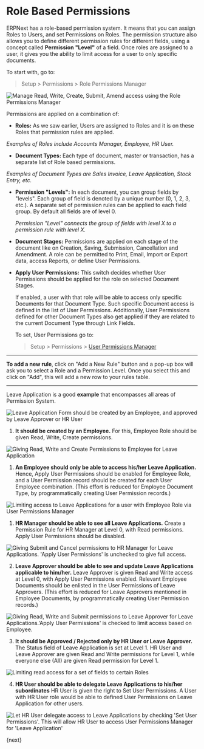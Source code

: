 # Role Based Permissions

ERPNext has a role-based permission system. It means that you can assign Roles to Users, and set Permissions on Roles. The permission structure also allows you to define different permission rules for different fields, using a concept called **Permission "Level"** of a field. Once roles are assigned to a user, it gives you the ability to limit access for a user to only specific documents.

To start with, go to:
> Setup > Permissions > Role Permissions Manager

<img alt="Manage Read, Write, Create, Submit, Amend access using the Role Permissions Manager" class="screenshot" src="assets/img/users-and-permissions/setting-up-permissions-leave-application.png">

Permissions are applied on a combination of:

  * **Roles:** As we saw earlier, Users are assigned to Roles and it is on these Roles that permission rules are applied.

  *Examples of Roles include Accounts Manager, Employee, HR User.*

  * **Document Types:** Each type of document, master or transaction, has a separate list of Role based permissions.

  *Examples of Document Types are Sales Invoice, Leave Application, Stock Entry, etc.*

  * **Permission "Levels":** In each document, you can group fields by "levels". Each group of field is denoted by a unique number (0, 1, 2, 3, etc.). A separate set of permission rules can be applied to each field group. By default all fields are of level 0.

    *Permission "Level" connects the group of fields with level X to a permission rule with level X.*

  * **Document Stages:** Permissions are applied on each stage of the document like on Creation, Saving, Submission, Cancellation and Amendment. A role can be permitted to Print, Email, Import or Export data, access Reports, or define User Permissions.

  * **Apply User Permissions:** This switch decides whether User Permissions should be applied for the role on selected Document Stages.

	If enabled, a user with that role will be able to access only specific Documents for that Document Type. Such specific Document access is defined in the list of User Permissions. Additionally, User Permissions defined for other Document Types also get applied if they are related to the current Document Type through Link Fields.

	To set, User Permissions go to:
    > Setup > Permissions > [User Permissions Manager](/contents/setting-up/users-and-permissions/user-permissions)

---

**To add a new rule**, click on "Add a New Rule" button and a pop-up box will ask you to select a Role and a Permission Level. Once you select this and click on "Add", this will add a new row to your rules table.

---

Leave Application is a good **example** that encompasses all areas of Permission System.

<img class="screenshot" alt="Leave Application Form should be created by an Employee, and approved by Leave Approver or HR User" src="assets/img/users-and-permissions/setting-up-permissions-leave-application-form.png">

   1. **It should be created by an Employee.**
     For this, Employee Role should be given Read, Write, Create permissions.

<img class="screenshot" alt="Giving Read, Write and Create Permissions to Employee for Leave Application"  src="assets/img/users-and-permissions/setting-up-permissions-employee-role.png">

   1. **An Employee should only be able to access his/her Leave Application.**
     Hence, Apply User Permissions should be enabled for Employee Role, and a User Permission record should be created for each User Employee combination. (This effort is reduced for Employee Document Type, by programmatically creating User Permission records.)

<img class="screenshot" alt="Limiting access to Leave Applications for a user with Employee Role via User Permissions Manager" src="assets/old_images/erpnext/setting-up-permissions-employee-user-permissions.png">

   1. **HR Manager should be able to see all Leave Applications.**
     Create a Permission Rule for HR Manager at Level 0, with Read permissions. Apply User Permissions should be disabled.

<img class="screenshot" alt="Giving Submit and Cancel permissions to HR Manager for Leave Applications. 'Apply User Permissions' is unchecked to give full access." src="assets/img/users-and-permissions/setting-up-permissions-hr-manager-role.png">

   2. **Leave Approver should be able to see and update Leave Applications applicable to him/her.**
     Leave Approver is given Read and Write access at Level 0, with Apply User Permissions enabled. Relevant Employee Documents should be enlisted in the User Permissions of Leave Approvers. (This effort is reduced for Leave Approvers mentioned in Employee Documents, by programmatically creating User Permission records.)

<img class="screenshot" alt="Giving Read, Write and Submit permissions to Leave Approver for Leave Applications.'Apply User Permissions' is checked to limit access based on Employee." src="assets/img/users-and-permissions/setting-up-permissions-leave-approver-role.png">

   3. **It should be Approved / Rejected only by HR User or Leave Approver.**
     The Status field of Leave Application is set at Level 1. HR User and Leave Approver are given Read and Write permissions for Level 1, while everyone else (All) are given Read permission for Level 1.

<img class="screenshot" alt="Limiting read access for a set of fields to certain Roles" src="assets/old_images/erpnext/setting-up-permissions-level-1.png">


   4. **HR User should be able to delegate Leave Applications to his/her subordinates**
     HR User is given the right to Set User Permissions. A User with HR User role would be able to defined User Permissions on Leave Application for other users.

<img class="screenshot" alt="Let HR User delegate access to Leave Applications by checking 'Set User Permissions'. This will allow HR User to access User Permissions Manager for 'Leave Application'" src="assets/img/users-and-permissions/setting-up-permissions-hr-user-role.png">

{next}
